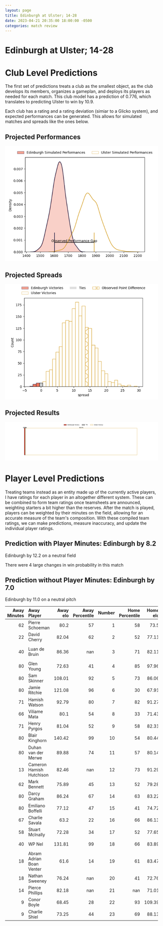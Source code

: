 ```yaml
---  
layout: page  
title: Edinburgh at Ulster; 14-28  
date: 2023-04-21 20:35:00 18:00:00 -0500  
categories: match review  
---
```

# Edinburgh at Ulster; 14-28

# Club Level Predictions


The first set of predictions treats a club as the smallest object, as the club develops its members, organizes a gameplan, and deploys its players as needed for each match. This club model has a prediction of 0.776, which translates to predicting Ulster to win by 10.9.

Each club has a rating and a rating deviation (simiar to a Glicko system), and expected performances can be generated. This allows for simulated matches and spreads like the ones below.
## Projected Performances


![Projected Performances](plots/performances_2023-04-21-Ulster-Edinburgh.png)
## Projected Spreads


![Projected Spreads](plots/spreads_2023-04-21-Ulster-Edinburgh.png)
## Projected Results


![Projected Results](plots/resultbar_2023-04-21-Ulster-Edinburgh.png)
# Player Level Predictions


Treating teams instead as an entity made up of the currently active players, I have ratings for each player in an altogether different system. These can be combined to form team ratings once teamsheets are announced, weighting starters a bit higher than the reserves. After the match is played, players can be weighted by their minutes on the field, allowing for an accurate measure of the team's composition. With these compiled team ratings, we can make predictions, measure inaccuracy, and update the individual player ratings.
## Prediction with Player Minutes: Edinburgh by 8.2


Edinburgh by 12.2 on a neutral field

There were 4 large changes in win probability in this match
## Prediction without Player Minutes: Edinburgh by 7.0


Edinburgh by 11.0 on a neutral pitch



|   Away Minutes | Away Player              |   Away elo |   Away Percentile |   Number |   Home Percentile |   Home elo | Home Player            |   Home Minutes |
|---------------:|:-------------------------|-----------:|------------------:|---------:|------------------:|-----------:|:-----------------------|---------------:|
|             62 | Pierre Schoeman          |      80.2  |                57 |        1 |                58 |      73.5  | Andrew Warwick         |             71 |
|             22 | David Cherry             |      82.04 |                62 |        2 |                52 |      77.11 | Rob Herring            |             26 |
|             40 | Luan de Bruin            |      86.36 |               nan |        3 |                71 |      82.11 | Jeffery To'omaga-Allen |             62 |
|             80 | Glen Young               |      72.63 |                41 |        4 |                85 |      97.96 | Alan O'Connor          |             56 |
|             80 | Sam Skinner              |     108.01 |                92 |        5 |                73 |      86.06 | Kieran Treadwell       |             80 |
|             80 | Jamie Ritchie            |     121.08 |                96 |        6 |                30 |      67.91 | David McCann           |             80 |
|             71 | Hamish Watson            |      92.79 |                80 |        7 |                82 |      91.27 | Nick Timoney           |             80 |
|             66 | Viliame Mata             |      80.1  |                54 |        8 |                33 |      71.43 | Duane Vermeulen        |             80 |
|             71 | Henry Pyrgos             |      81.04 |                52 |        9 |                58 |      82.31 | John Cooney            |             80 |
|             80 | Blair Kinghorn           |     140.42 |                99 |       10 |                54 |      80.44 | Billy Burns            |             80 |
|             80 | Duhan van der Merwe      |      89.88 |                74 |       11 |                57 |      80.14 | Jacob Stockdale        |             80 |
|             13 | Cameron Hamish Hutchison |      82.46 |               nan |       12 |                73 |      91.29 | Stewart Moore          |             80 |
|             62 | Mark Bennett             |      75.89 |                45 |       13 |                52 |      79.28 | James Hume             |             15 |
|             80 | Darcy Graham             |      86.24 |                67 |       14 |                63 |      83.22 | Robert Baloucoune      |             40 |
|             80 | Emiliano Boffelli        |      77.12 |                47 |       15 |                41 |      74.72 | Michael Lowry          |             12 |
|             67 | Charlie Savala           |      63.2  |                22 |       16 |                66 |      86.13 | Luke Marshall          |             57 |
|             58 | Stuart McInally          |      72.28 |                34 |       17 |                52 |      77.65 | Craig Gilroy           |             65 |
|             40 | WP Nel                   |     131.81 |                99 |       18 |                66 |      83.89 | Tom Stewart            |             54 |
|             18 | Abram Adrian Boan Venter |      61.6  |                14 |       19 |                61 |      83.47 | Nathan Doak            |             40 |
|             18 | Nathan Sweeney           |      76.24 |               nan |       20 |                41 |      72.76 | Sam Carter             |             24 |
|             14 | Pierce Phillips          |      82.18 |               nan |       21 |               nan |      71.01 | Gareth Milasinovich    |             18 |
|              9 | Conor Boyle              |      68.45 |                28 |       22 |                93 |     109.39 | Harry Sheridan         |             11 |
|              9 | Charlie Shiel            |      73.25 |                44 |       23 |                69 |      88.13 | Callum Reid            |              9 |

